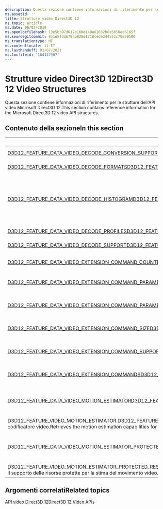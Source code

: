 ```yaml
---
description: Questa sezione contiene informazioni di riferimento per le strutture dell'API video Microsoft Direct3D 12.
ms.assetid: ''
title: Strutture video Direct3D 12
ms.topic: article
ms.date: 06/03/2019
ms.openlocfilehash: 19e5bb97d612e16bd149a82682b8e6b56ee6165f
ms.sourcegitcommit: 831e8f3db78ab820e1710cede244553c70e50500
ms.translationtype: MT
ms.contentlocale: it-IT
ms.lasthandoff: 01/07/2021
ms.locfileid: "104127907"
---
```

# <a name="direct3d-12-video-structures"></a><span data-ttu-id="15dcc-103">Strutture video Direct3D 12</span><span class="sxs-lookup"><span data-stu-id="15dcc-103">Direct3D 12 Video Structures</span></span>

<span data-ttu-id="15dcc-104">Questa sezione contiene informazioni di riferimento per le strutture dell'API video Microsoft Direct3D 12.</span><span class="sxs-lookup"><span data-stu-id="15dcc-104">This section contains reference information for the Microsoft Direct3D 12 video API structures.</span></span>

## <a name="in-this-section"></a><span data-ttu-id="15dcc-105">Contenuto della sezione</span><span class="sxs-lookup"><span data-stu-id="15dcc-105">In this section</span></span>

| <span data-ttu-id="15dcc-106">Argomento</span><span class="sxs-lookup"><span data-stu-id="15dcc-106">Topic</span></span>                                                                                | <span data-ttu-id="15dcc-107">Descrizione</span><span class="sxs-lookup"><span data-stu-id="15dcc-107">Description</span></span>                                                                                              |
|---------------------------------------------------------------------------------------|----------------------------------------------------------------------------------------------------------|
| [<span data-ttu-id="15dcc-108">D3D12_FEATURE_DATA_VIDEO_DECODE_CONVERSION_SUPPORT</span><span class="sxs-lookup"><span data-stu-id="15dcc-108">D3D12_FEATURE_DATA_VIDEO_DECODE_CONVERSION_SUPPORT</span></span>](/windows/desktop/api/d3d12video/ns-d3d12video-d3d12_feature_data_video_decode_conversion_support)  | <span data-ttu-id="15dcc-109">Recupera l'elenco dei profili supportati.</span><span class="sxs-lookup"><span data-stu-id="15dcc-109">Retrieves the list of supported profiles.</span></span>|
| [<span data-ttu-id="15dcc-110">D3D12_FEATURE_DATA_VIDEO_DECODE_FORMATS</span><span class="sxs-lookup"><span data-stu-id="15dcc-110">D3D12_FEATURE_DATA_VIDEO_DECODE_FORMATS</span></span>](/windows/desktop/api/d3d12video/ns-d3d12video-d3d12_feature_data_video_decode_formats)  | <span data-ttu-id="15dcc-111">Recupera l'elenco dei formati supportati.</span><span class="sxs-lookup"><span data-stu-id="15dcc-111">Retrieves the list of supported formats.</span></span>|
| [<span data-ttu-id="15dcc-112">D3D12_FEATURE_DATA_VIDEO_DECODE_HISTOGRAM</span><span class="sxs-lookup"><span data-stu-id="15dcc-112">D3D12_FEATURE_DATA_VIDEO_DECODE_HISTOGRAM</span></span>](/windows/desktop/api/d3d12video/ns-d3d12video-d3d12_feature_data_video_decode_histogram)  | <span data-ttu-id="15dcc-113">Fornisce i dati per le chiamate a ID3D12VideoDevice:: CheckFeatureSupport quando la funzionalità specificata è D3D12_FEATURE_VIDEO_DECODE_HISTOGRAM.</span><span class="sxs-lookup"><span data-stu-id="15dcc-113">Provides data for calls to ID3D12VideoDevice::CheckFeatureSupport when the feature specified is D3D12_FEATURE_VIDEO_DECODE_HISTOGRAM.</span></span>|
| [<span data-ttu-id="15dcc-114">D3D12_FEATURE_DATA_VIDEO_DECODE_PROFILES</span><span class="sxs-lookup"><span data-stu-id="15dcc-114">D3D12_FEATURE_DATA_VIDEO_DECODE_PROFILES</span></span>](/windows/desktop/api/d3d12video/ns-d3d12video-d3d12_feature_data_video_decode_profiles)  | <span data-ttu-id="15dcc-115">Recupera l'elenco dei profili supportati.</span><span class="sxs-lookup"><span data-stu-id="15dcc-115">Retrieves the list of supported profiles.</span></span>|
| [<span data-ttu-id="15dcc-116">D3D12_FEATURE_DATA_VIDEO_DECODE_SUPPORT</span><span class="sxs-lookup"><span data-stu-id="15dcc-116">D3D12_FEATURE_DATA_VIDEO_DECODE_SUPPORT</span></span>](/windows/desktop/api/d3d12video/ns-d3d12video-d3d12_feature_data_video_decode_support)  | <span data-ttu-id="15dcc-117">Recupera le informazioni di supporto per la decodifica video.</span><span class="sxs-lookup"><span data-stu-id="15dcc-117">Retrieves support information for video decoding.</span></span>|
| [<span data-ttu-id="15dcc-118">D3D12_FEATURE_DATA_VIDEO_EXTENSION_COMMAND_COUNT</span><span class="sxs-lookup"><span data-stu-id="15dcc-118">D3D12_FEATURE_DATA_VIDEO_EXTENSION_COMMAND_COUNT</span></span>](/windows/desktop/api/d3d12video/ns-d3d12video-d3d12_feature_data_video_extension_command_count)  | <span data-ttu-id="15dcc-119">Recupera il numero di comandi di estensione video.</span><span class="sxs-lookup"><span data-stu-id="15dcc-119">Retrieves the number of video extension commands.</span></span>|
| [<span data-ttu-id="15dcc-120">D3D12_FEATURE_DATA_VIDEO_EXTENSION_COMMAND_PARAMETER_COUNT</span><span class="sxs-lookup"><span data-stu-id="15dcc-120">D3D12_FEATURE_DATA_VIDEO_EXTENSION_COMMAND_PARAMETER_COUNT</span></span>](/windows/desktop/api/d3d12video/ns-d3d12video-d3d12_feature_data_video_extension_command_parameter_count)  | <span data-ttu-id="15dcc-121">Recupera il numero supportato di parametri per la fase del parametro specificata.</span><span class="sxs-lookup"><span data-stu-id="15dcc-121">Retrieves the supported number of parameters for the specified parameter stage.</span></span>|
| [<span data-ttu-id="15dcc-122">D3D12_FEATURE_DATA_VIDEO_EXTENSION_COMMAND_PARAMETERS</span><span class="sxs-lookup"><span data-stu-id="15dcc-122">D3D12_FEATURE_DATA_VIDEO_EXTENSION_COMMAND_PARAMETERS</span></span>](/windows/desktop/api/d3d12video/ns-d3d12video-d3d12_feature_data_video_extension_command_parameters)  | <span data-ttu-id="15dcc-123">Recupera l'elenco dei parametri del comando di estensione video per la fase del parametro specificata.</span><span class="sxs-lookup"><span data-stu-id="15dcc-123">Retrieves the list of video extension command parameters for the specified parameter stage.</span></span>|
| [<span data-ttu-id="15dcc-124">D3D12_FEATURE_DATA_VIDEO_EXTENSION_COMMAND_SIZE</span><span class="sxs-lookup"><span data-stu-id="15dcc-124">D3D12_FEATURE_DATA_VIDEO_EXTENSION_COMMAND_SIZE</span></span>](/windows/desktop/api/d3d12video/ns-d3d12video-d3d12_feature_data_video_extension_command_size)  | <span data-ttu-id="15dcc-125">Controlla le dimensioni di allocazione di un comando di estensione video.</span><span class="sxs-lookup"><span data-stu-id="15dcc-125">Checks the allocation size of a video extension command.</span></span>|
| [<span data-ttu-id="15dcc-126">D3D12_FEATURE_DATA_VIDEO_EXTENSION_COMMAND_SUPPORT</span><span class="sxs-lookup"><span data-stu-id="15dcc-126">D3D12_FEATURE_DATA_VIDEO_EXTENSION_COMMAND_SUPPORT</span></span>](/windows/desktop/api/d3d12video/ns-d3d12video-d3d12_feature_data_video_extension_command_support)  | <span data-ttu-id="15dcc-127">Recupera il supporto del comando estensione video usando le strutture di input e output definite dal comando.</span><span class="sxs-lookup"><span data-stu-id="15dcc-127">Retrieves video extension command support using command-defined input and output structures.</span></span>|
| [<span data-ttu-id="15dcc-128">D3D12_FEATURE_DATA_VIDEO_EXTENSION_COMMANDS</span><span class="sxs-lookup"><span data-stu-id="15dcc-128">D3D12_FEATURE_DATA_VIDEO_EXTENSION_COMMANDS</span></span>](/windows/desktop/api/d3d12video/ns-d3d12video-d3d12_feature_data_video_extension_commands)  | <span data-ttu-id="15dcc-129">Recupera l'elenco dei comandi di estensione video dal driver.</span><span class="sxs-lookup"><span data-stu-id="15dcc-129">Retrieves the list of video extension commands from the driver.</span></span>|
| [<span data-ttu-id="15dcc-130">D3D12_FEATURE_DATA_VIDEO_MOTION_ESTIMATOR</span><span class="sxs-lookup"><span data-stu-id="15dcc-130">D3D12_FEATURE_DATA_VIDEO_MOTION_ESTIMATOR</span></span>](/windows/desktop/api/d3d12video/ns-d3d12video-d3d12_feature_data_video_motion_estimator)  | <span data-ttu-id="15dcc-131">Fornisce i dati per le chiamate a ID3D12VideoDevice:: CheckFeatureSupport quando la funzionalità specificata è</span><span class="sxs-lookup"><span data-stu-id="15dcc-131">Provides data for calls to ID3D12VideoDevice::CheckFeatureSupport when the feature specified is</span></span> 
<span data-ttu-id="15dcc-132">D3D12_FEATURE_VIDEO_MOTION_ESTIMATOR.</span><span class="sxs-lookup"><span data-stu-id="15dcc-132">D3D12_FEATURE_VIDEO_MOTION_ESTIMATOR.</span></span> <span data-ttu-id="15dcc-133">Recupera le funzionalità di stima del movimento per un codificatore video.</span><span class="sxs-lookup"><span data-stu-id="15dcc-133">Retrieves the motion estimation capabilities for a video encoder.</span></span>|
| [<span data-ttu-id="15dcc-134">D3D12_FEATURE_DATA_VIDEO_MOTION_ESTIMATOR_PROTECTED_RESOURCES</span><span class="sxs-lookup"><span data-stu-id="15dcc-134">D3D12_FEATURE_DATA_VIDEO_MOTION_ESTIMATOR_PROTECTED_RESOURCES</span></span>](/windows/desktop/api/d3d12video/ns-d3d12video-d3d12_feature_data_video_motion_estimator_protected_resources)  | <span data-ttu-id="15dcc-135">Fornisce i dati per le chiamate a ID3D12VideoDevice:: CheckFeatureSupport quando la funzionalità specificata è</span><span class="sxs-lookup"><span data-stu-id="15dcc-135">Provides data for calls to ID3D12VideoDevice::CheckFeatureSupport when the feature specified is</span></span> 
<span data-ttu-id="15dcc-136">D3D12_FEATURE_VIDEO_MOTION_ESTIMATOR_PROTECTED_RESOURCES.</span><span class="sxs-lookup"><span data-stu-id="15dcc-136">D3D12_FEATURE_VIDEO_MOTION_ESTIMATOR_PROTECTED_RESOURCES.</span></span> <span data-ttu-id="15dcc-137">Recupera il supporto delle risorse protette per la stima del movimento video. | | [D3D12_FEATURE_DATA_VIDEO_MOTION_ESTIMATOR_SIZE](/windows/desktop/api/d3d12video/ns-d3d12video-d3d12_feature_data_video_motion_estimator_size)  | Descrive le dimensioni di allocazione di un heap dello strumento di stima del movimento video. | | [D3D12_FEATURE_DATA_VIDEO_PROCESS_MAX_INPUT_STREAMS](/windows/desktop/api/d3d12video/ns-d3d12video-d3d12_feature_data_video_process_max_input_streams)  | Recupera il numero massimo di flussi di input abilitati supportati dal processore video. | | [D3D12_FEATURE_DATA_VIDEO_PROCESS_REFERENCE_INFO](/windows/desktop/api/d3d12video/ns-d3d12video-d3d12_feature_data_video_process_reference_info)  | Recupera il numero di fotogrammi di riferimento precedenti e futuri richiesti per la modalità di deinterlacciamento, il filtro, la conversione di frequenza o le funzionalità di elaborazione automatica specificate. | | [D3D12_FEATURE_DATA_VIDEO_PROCESS_SUPPORT](/windows/desktop/api/d3d12video/ns-d3d12video-d3d12_feature_data_video_process_support)  | Fornisce i dati per le chiamate a ID3D12VideoDevice:: CheckFeatureSupport quando la funzionalità specificata è D3D12_FEATURE_VIDEO_PROCESS_SUPPORT. | | [D3D12_QUERY_DATA_VIDEO_DECODE_STATISTICS](/windows/desktop/api/d3d12video/ns-d3d12video-d3d12_query_data_video_decode_statistics)  | Rappresenta i dati per una query di decodifica video richiamata chiamando ID3D12VideoDecodeCommandList:: EndQuery. | | [D3D12_RESOLVE_VIDEO_MOTION_VECTOR_HEAP_INPUT](/windows/desktop/api/d3d12video/ns-d3d12video-d3d12_resolve_video_motion_vector_heap_input)  | Fornisce i dati di input per le chiamate a ID3D12VideoEncodeCommandList:: ResolveMotionVectorHeap. | | [D3D12_RESOLVE_VIDEO_MOTION_VECTOR_HEAP_OUTPUT](/windows/desktop/api/d3d12video/ns-d3d12video-d3d12_resolve_video_motion_vector_heap_output)  | Riceve i dati di output dalle chiamate a ID3D12VideoEncodeCommandList:: ResolveMotionVectorHeap. | | [D3D12_RESOURCE_COORDINATE](/windows/desktop/api/d3d12video/ns-d3d12video-d3d12_resource_coordinate)  | Descrive le coordinate di una risorsa. | | [D3D12_VIDEO_DECODER_DESC](/windows/desktop/api/d3d12video/ns-d3d12video-d3d12_video_decoder_desc)  | Descrive un ID3D12VideoDecoder. | | [D3D12_VIDEO_DECODER_HEAP_DESC](/windows/desktop/api/d3d12video/ns-d3d12video-d3d12_video_decoder_heap_desc)  | Descrive un ID3D12VideoDecoderHeap. | | [D3D12_VIDEO_DECODE_COMPRESSED_BITSTREAM](/windows/desktop/api/d3d12video/ns-d3d12video-d3d12_video_decode_compressed_bitstream)  | Rappresenta un bitstream compresso da cui viene decodificato il video. | | [D3D12_VIDEO_DECODE_CONFIGURATION](/windows/desktop/api/d3d12video/ns-d3d12video-d3d12_video_decode_configuration)  | Descrive la configurazione per un decodificatore video. | | [D3D12_VIDEO_DECODE_CONVERSION_ARGUMENTS](/windows/desktop/api/d3d12video/ns-d3d12video-d3d12_video_decode_conversion_arguments)  | Specifica i parametri per la conversione di output della decodifica. | | [D3D12_VIDEO_DECODE_CONVERSION_ARGUMENTS1](/windows/desktop/api/d3d12video/ns-d3d12video-d3d12_video_decode_conversion_arguments1)  | Specifica i parametri per la conversione di output della decodifica. | | [D3D12_VIDEO_DECODE_FRAME_ARGUMENT](/windows/desktop/api/d3d12video/ns-d3d12video-d3d12_video_decode_frame_argument)  | Rappresenta i parametri Decode per un frame. | | [D3D12_VIDEO_DECODE_INPUT_STREAM_ARGUMENTS](/windows/desktop/api/d3d12video/ns-d3d12video-d3d12_video_decode_input_stream_arguments)  | Specifica i parametri per il flusso di input per un'operazione di decodifica video. | | [D3D12_VIDEO_DECODE_OUTPUT_HISTOGRAM](/windows/desktop/api/d3d12video/ns-d3d12video-d3d12_video_decode_output_histogram)  | Rappresenta il buffer di output dell'istogramma per un singolo componente. | | [D3D12_VIDEO_DECODE_OUTPUT_STREAM_ARGUMENTS](/windows/desktop/api/d3d12video/ns-d3d12video-d3d12_video_decode_output_stream_arguments)  | Specifica i parametri per il flusso di output per un'operazione di decodifica video. | | [D3D12_VIDEO_DECODE_OUTPUT_STREAM_ARGUMENTS1](/windows/desktop/api/d3d12video/ns-d3d12video-d3d12_video_decode_output_stream_arguments1)  | Specifica i parametri per il flusso di output per un'operazione di decodifica video. | | [D3D12_VIDEO_DECODE_REFERENCE_FRAMES](/windows/desktop/api/d3d12video/ns-d3d12video-d3d12_video_decode_reference_frames)  | Contiene l'elenco di fotogrammi di riferimento per l'operazione di decodifica corrente. | | [D3D12_VIDEO_DECODE_SUB_SAMPLE_MAPPING_BLOCK](/windows/desktop/api/d3d12video/ns-d3d12video-d3d12_video_decode_sub_sample_mapping_block)  | Definisce il mapping dei byte di crittografia dei sottoesempi per la decodifica video. | | [D3D12_VIDEO_EXTENSION_COMMAND_DESC](/windows/desktop/api/d3d12video/ns-d3d12video-d3d12_video_extension_command_desc)  | Descrive un comando di estensione video. | | [D3D12_VIDEO_EXTENSION_COMMAND_INFO](/windows/desktop/api/d3d12video/ns-d3d12video-d3d12_video_extension_command_info)  | Descrive un comando di estensione video. | | [D3D12_VIDEO_EXTENSION_COMMAND_PARAMETER_INFO](/windows/desktop/api/d3d12video/ns-d3d12video-d3d12_video_extension_command_parameter_info)  | Descrive un parametro del comando di estensione video. | | [D3D12_VIDEO_FORMAT](/windows/desktop/api/d3d12video/ns-d3d12video-d3d12_video_format)  | Definisce la combinazione di formato pixel e spazio colore per una descrizione del contenuto della risorsa. | | [D3D12_VIDEO_MOTION_ESTIMATOR_DESC](/windows/desktop/api/d3d12video/ns-d3d12video-d3d12_video_motion_estimator_desc)  | Descrive un ID3D12VideoMotionEstimator.</span><span class="sxs-lookup"><span data-stu-id="15dcc-137">Retrieves the protected resources support for video motion estimation.| | [D3D12_FEATURE_DATA_VIDEO_MOTION_ESTIMATOR_SIZE](/windows/desktop/api/d3d12video/ns-d3d12video-d3d12_feature_data_video_motion_estimator_size)  | Describes the allocation size of a video motion estimator heap.| | [D3D12_FEATURE_DATA_VIDEO_PROCESS_MAX_INPUT_STREAMS](/windows/desktop/api/d3d12video/ns-d3d12video-d3d12_feature_data_video_process_max_input_streams)  | Retrieves the maximum number of enabled input streams supported by the video processor.| | [D3D12_FEATURE_DATA_VIDEO_PROCESS_REFERENCE_INFO](/windows/desktop/api/d3d12video/ns-d3d12video-d3d12_feature_data_video_process_reference_info)  | Retrieves the number of past and future reference frames required for the specified deinterlace mode, filter, rate conversion, or auto processing features.| | [D3D12_FEATURE_DATA_VIDEO_PROCESS_SUPPORT](/windows/desktop/api/d3d12video/ns-d3d12video-d3d12_feature_data_video_process_support)  | Provides data for calls to ID3D12VideoDevice::CheckFeatureSupport when the feature specified is D3D12_FEATURE_VIDEO_PROCESS_SUPPORT.| | [D3D12_QUERY_DATA_VIDEO_DECODE_STATISTICS](/windows/desktop/api/d3d12video/ns-d3d12video-d3d12_query_data_video_decode_statistics)  | Represents data for a video decode statistics query invoked by calling ID3D12VideoDecodeCommandList::EndQuery.| | [D3D12_RESOLVE_VIDEO_MOTION_VECTOR_HEAP_INPUT](/windows/desktop/api/d3d12video/ns-d3d12video-d3d12_resolve_video_motion_vector_heap_input)  | Provides input data for calls to ID3D12VideoEncodeCommandList::ResolveMotionVectorHeap.| | [D3D12_RESOLVE_VIDEO_MOTION_VECTOR_HEAP_OUTPUT](/windows/desktop/api/d3d12video/ns-d3d12video-d3d12_resolve_video_motion_vector_heap_output)  | Receives output data from calls to ID3D12VideoEncodeCommandList::ResolveMotionVectorHeap.| | [D3D12_RESOURCE_COORDINATE](/windows/desktop/api/d3d12video/ns-d3d12video-d3d12_resource_coordinate)  | Describes the coordinates of a resource.| | [D3D12_VIDEO_DECODER_DESC](/windows/desktop/api/d3d12video/ns-d3d12video-d3d12_video_decoder_desc)  | Describes a ID3D12VideoDecoder.| | [D3D12_VIDEO_DECODER_HEAP_DESC](/windows/desktop/api/d3d12video/ns-d3d12video-d3d12_video_decoder_heap_desc)  | Describes a ID3D12VideoDecoderHeap.| | [D3D12_VIDEO_DECODE_COMPRESSED_BITSTREAM](/windows/desktop/api/d3d12video/ns-d3d12video-d3d12_video_decode_compressed_bitstream)  | Represents a compressed bitstream from which video is decoded.| | [D3D12_VIDEO_DECODE_CONFIGURATION](/windows/desktop/api/d3d12video/ns-d3d12video-d3d12_video_decode_configuration)  | Describes the configuration for a video decoder.| | [D3D12_VIDEO_DECODE_CONVERSION_ARGUMENTS](/windows/desktop/api/d3d12video/ns-d3d12video-d3d12_video_decode_conversion_arguments)  | Specifies the parameters for decode output conversion.| | [D3D12_VIDEO_DECODE_CONVERSION_ARGUMENTS1](/windows/desktop/api/d3d12video/ns-d3d12video-d3d12_video_decode_conversion_arguments1)  | Specifies the parameters for decode output conversion.| | [D3D12_VIDEO_DECODE_FRAME_ARGUMENT](/windows/desktop/api/d3d12video/ns-d3d12video-d3d12_video_decode_frame_argument)  | Represents the decode parameters for a frame.| | [D3D12_VIDEO_DECODE_INPUT_STREAM_ARGUMENTS](/windows/desktop/api/d3d12video/ns-d3d12video-d3d12_video_decode_input_stream_arguments)  | Specifies the parameters for the input stream for a video decode operation.| | [D3D12_VIDEO_DECODE_OUTPUT_HISTOGRAM](/windows/desktop/api/d3d12video/ns-d3d12video-d3d12_video_decode_output_histogram)  | Represents the histogram output buffer for a single component.| | [D3D12_VIDEO_DECODE_OUTPUT_STREAM_ARGUMENTS](/windows/desktop/api/d3d12video/ns-d3d12video-d3d12_video_decode_output_stream_arguments)  | Specifies the parameters for the output stream for a video decode operation.| | [D3D12_VIDEO_DECODE_OUTPUT_STREAM_ARGUMENTS1](/windows/desktop/api/d3d12video/ns-d3d12video-d3d12_video_decode_output_stream_arguments1)  | Specifies the parameters for the output stream for a video decode operation.| | [D3D12_VIDEO_DECODE_REFERENCE_FRAMES](/windows/desktop/api/d3d12video/ns-d3d12video-d3d12_video_decode_reference_frames)  | Contains the list of reference frames for the current decode operation.| | [D3D12_VIDEO_DECODE_SUB_SAMPLE_MAPPING_BLOCK](/windows/desktop/api/d3d12video/ns-d3d12video-d3d12_video_decode_sub_sample_mapping_block)  | Defines the encryption byte mapping of sub samples for video decoding.| | [D3D12_VIDEO_EXTENSION_COMMAND_DESC](/windows/desktop/api/d3d12video/ns-d3d12video-d3d12_video_extension_command_desc)  | Describes a video extension command.| | [D3D12_VIDEO_EXTENSION_COMMAND_INFO](/windows/desktop/api/d3d12video/ns-d3d12video-d3d12_video_extension_command_info)  | Describes a video extension command.| | [D3D12_VIDEO_EXTENSION_COMMAND_PARAMETER_INFO](/windows/desktop/api/d3d12video/ns-d3d12video-d3d12_video_extension_command_parameter_info)  | Describes a video extension command parameter.| | [D3D12_VIDEO_FORMAT](/windows/desktop/api/d3d12video/ns-d3d12video-d3d12_video_format)  | Defines the combination of a pixel format and color space for a resource content description.| | [D3D12_VIDEO_MOTION_ESTIMATOR_DESC](/windows/desktop/api/d3d12video/ns-d3d12video-d3d12_video_motion_estimator_desc)  | Describes a ID3D12VideoMotionEstimator.</span></span> <span data-ttu-id="15dcc-138">Passare questa struttura in ID3D12VideoDevice1:: CreateVideoMotionEstimator per creare un'istanza di ID3D12VideoMotionEstimator. | | [D3D12_VIDEO_MOTION_ESTIMATOR_INPUT](/windows/desktop/api/d3d12video/ns-d3d12video-d3d12_video_motion_estimator_input)  | Fornisce i dati di input per le chiamate a ID3D12VideoEncodeCommandList:: EstimateMotion. | | [D3D12_VIDEO_MOTION_ESTIMATOR_OUTPUT](/windows/desktop/api/d3d12video/ns-d3d12video-d3d12_video_motion_estimator_output)  | Riceve i dati di output dalle chiamate a ID3D12VideoEncodeCommandList:: EstimateMotion. | | [D3D12_VIDEO_MOTION_VECTOR_HEAP_DESC](/windows/desktop/api/d3d12video/ns-d3d12video-d3d12_video_motion_vector_heap_desc)  | Descrive un ID3D12VideoMotionEstimatorHeap.</span><span class="sxs-lookup"><span data-stu-id="15dcc-138">Pass this structure into ID3D12VideoDevice1::CreateVideoMotionEstimator to create an instance of ID3D12VideoMotionEstimator.| | [D3D12_VIDEO_MOTION_ESTIMATOR_INPUT](/windows/desktop/api/d3d12video/ns-d3d12video-d3d12_video_motion_estimator_input)  | Provides input data for calls to ID3D12VideoEncodeCommandList::EstimateMotion.| | [D3D12_VIDEO_MOTION_ESTIMATOR_OUTPUT](/windows/desktop/api/d3d12video/ns-d3d12video-d3d12_video_motion_estimator_output)  | Receives output data from calls to ID3D12VideoEncodeCommandList::EstimateMotion.| | [D3D12_VIDEO_MOTION_VECTOR_HEAP_DESC](/windows/desktop/api/d3d12video/ns-d3d12video-d3d12_video_motion_vector_heap_desc)  | Describes a ID3D12VideoMotionEstimatorHeap.</span></span> <span data-ttu-id="15dcc-139">Passare questa struttura in ID3D12VideoDevice1:: CreateVideoMotionEstimatorHeap per creare un'istanza di ID3D12VideoMotionEstimatorHeap. | | [D3D12_VIDEO_PROCESS_ALPHA_BLENDING](/windows/desktop/api/d3d12video/ns-d3d12video-d3d12_video_process_alpha_blending)  | Specifica i parametri di fusione alfa per l'elaborazione video. | | [D3D12_VIDEO_PROCESS_FILTER_RANGE](/windows/desktop/api/d3d12video/ns-d3d12video-d3d12_video_process_filter_range)  | Definisce l'intervallo di valori supportati per un filtro immagine. | | [D3D12_VIDEO_PROCESS_INPUT_STREAM](/windows/desktop/api/d3d12video/ns-d3d12video-d3d12_video_process_input_stream)  | Contiene informazioni di input per la funzionalità di Blend del processore video. | | [D3D12_VIDEO_PROCESS_INPUT_STREAM_ARGUMENTS](/windows/desktop/api/d3d12video/ns-d3d12video-d3d12_video_process_input_stream_arguments)  | Specifica gli argomenti del flusso di input per un flusso di input passato a ID3D12VideoCommandList::P rocessFrames. | | [D3D12_VIDEO_PROCESS_INPUT_STREAM_DESC](/windows/desktop/api/d3d12video/ns-d3d12video-d3d12_video_process_input_stream_desc)  | Specifica i parametri per il flusso di input per un'operazione di elaborazione video. | | [D3D12_VIDEO_PROCESS_INPUT_STREAM_RATE](/windows/desktop/api/d3d12video/ns-d3d12video-d3d12_video_process_input_stream_rate)  | Fornisce informazioni sulla velocità del flusso. | | [D3D12_VIDEO_PROCESS_LUMA_KEY](/windows/desktop/api/d3d12video/ns-d3d12video-d3d12_video_process_luma_key)  | Specifica le impostazioni usate per le chiavi Luma. | | [D3D12_VIDEO_PROCESS_OUTPUT_STREAM](/windows/desktop/api/d3d12video/ns-d3d12video-d3d12_video_process_output_stream)  | Rappresenta il flusso di output per i comandi di elaborazione video. | | [D3D12_VIDEO_PROCESS_OUTPUT_STREAM_ARGUMENTS](/windows/desktop/api/d3d12video/ns-d3d12video-d3d12_video_process_output_stream_arguments)  | Specifica gli argomenti del flusso di output per l'output passato a ID3D12VideoCommandList::P rocessFrames. | | [D3D12_VIDEO_PROCESS_OUTPUT_STREAM_DESC](/windows/desktop/api/d3d12video/ns-d3d12video-d3d12_video_process_output_stream_desc)  | Specifica gli argomenti del flusso di output per l'output passato a ID3D12VideoProcessCommandList::P rocessFrames. | | [D3D12_VIDEO_PROCESS_REFERENCE_SET](/windows/desktop/api/d3d12video/ns-d3d12video-d3d12_video_process_reference_set)  | Contiene i frame di riferimento necessari per eseguire l'elaborazione video. | | [D3D12_VIDEO_PROCESS_TRANSFORM](/windows/desktop/api/d3d12video/ns-d3d12video-d3d12_video_process_transform)  | Specifica i parametri di trasformazione per l'elaborazione video. | | [D3D12_VIDEO_SAMPLE](/windows/desktop/api/d3d12video/ns-d3d12video-d3d12_video_sample)  | Descrive la larghezza, l'altezza, il formato e lo spazio del colore di un buffer immagine. | | [D3D12_VIDEO_SCALE_SUPPORT](/windows/desktop/api/d3d12video/ns-d3d12video-d3d12_video_scale_support)  | Descrive l'intervallo di ridimensionamento supportato delle dimensioni di output per un scaler video. | | [D3D12_VIDEO_SIZE_RANGE](/windows/desktop/api/d3d12video/ns-d3d12video-d3d12_video_size_range)  | Descrive l'intervallo di dimensioni supportate per un scaler video. |</span><span class="sxs-lookup"><span data-stu-id="15dcc-139">Pass this structure into ID3D12VideoDevice1::CreateVideoMotionEstimatorHeap to create an instance of ID3D12VideoMotionEstimatorHeap.| | [D3D12_VIDEO_PROCESS_ALPHA_BLENDING](/windows/desktop/api/d3d12video/ns-d3d12video-d3d12_video_process_alpha_blending)  | Specifies alpha blending parameters for video processing.| | [D3D12_VIDEO_PROCESS_FILTER_RANGE](/windows/desktop/api/d3d12video/ns-d3d12video-d3d12_video_process_filter_range)  | Defines the range of supported values for an image filter.| | [D3D12_VIDEO_PROCESS_INPUT_STREAM](/windows/desktop/api/d3d12video/ns-d3d12video-d3d12_video_process_input_stream)  | Contains input information for the video processor blend functionality.| | [D3D12_VIDEO_PROCESS_INPUT_STREAM_ARGUMENTS](/windows/desktop/api/d3d12video/ns-d3d12video-d3d12_video_process_input_stream_arguments)  | Specifies input stream arguments for an input stream passed to ID3D12VideoCommandList::ProcessFrames.| | [D3D12_VIDEO_PROCESS_INPUT_STREAM_DESC](/windows/desktop/api/d3d12video/ns-d3d12video-d3d12_video_process_input_stream_desc)  | Specifies the parameters for the input stream for a video process operation.| | [D3D12_VIDEO_PROCESS_INPUT_STREAM_RATE](/windows/desktop/api/d3d12video/ns-d3d12video-d3d12_video_process_input_stream_rate)  | Provides information about the stream rate.| | [D3D12_VIDEO_PROCESS_LUMA_KEY](/windows/desktop/api/d3d12video/ns-d3d12video-d3d12_video_process_luma_key)  | Specifies the settings used for luma keying.| | [D3D12_VIDEO_PROCESS_OUTPUT_STREAM](/windows/desktop/api/d3d12video/ns-d3d12video-d3d12_video_process_output_stream)  | Represents the output stream for video processing commands.| | [D3D12_VIDEO_PROCESS_OUTPUT_STREAM_ARGUMENTS](/windows/desktop/api/d3d12video/ns-d3d12video-d3d12_video_process_output_stream_arguments)  | Specifies output stream arguments for the output passed to ID3D12VideoCommandList::ProcessFrames.| | [D3D12_VIDEO_PROCESS_OUTPUT_STREAM_DESC](/windows/desktop/api/d3d12video/ns-d3d12video-d3d12_video_process_output_stream_desc)  | Specifies output stream arguments for the output passed to ID3D12VideoProcessCommandList::ProcessFrames.| | [D3D12_VIDEO_PROCESS_REFERENCE_SET](/windows/desktop/api/d3d12video/ns-d3d12video-d3d12_video_process_reference_set)  | Contains the reference frames needed to perform video processing.| | [D3D12_VIDEO_PROCESS_TRANSFORM](/windows/desktop/api/d3d12video/ns-d3d12video-d3d12_video_process_transform)  | Specifies transform parameters for video processing.| | [D3D12_VIDEO_SAMPLE](/windows/desktop/api/d3d12video/ns-d3d12video-d3d12_video_sample)  | Describes the width, height, format, and color space of a picture buffer.| | [D3D12_VIDEO_SCALE_SUPPORT](/windows/desktop/api/d3d12video/ns-d3d12video-d3d12_video_scale_support)  | Describes the supported scaling range of output sizes for a video scaler.| | [D3D12_VIDEO_SIZE_RANGE](/windows/desktop/api/d3d12video/ns-d3d12video-d3d12_video_size_range)  | Describes the range of supported sizes for a video scaler.|</span></span>



## <a name="related-topics"></a><span data-ttu-id="15dcc-140">Argomenti correlati</span><span class="sxs-lookup"><span data-stu-id="15dcc-140">Related topics</span></span>

<dl> <dt>

[<span data-ttu-id="15dcc-141">API video Direct3D 12</span><span class="sxs-lookup"><span data-stu-id="15dcc-141">Direct3D 12 Video APIs</span></span>](direct3d-12-video-apis.md)
</dt> </dl>

 

 



